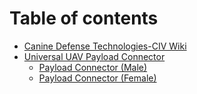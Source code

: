 # Table of contents

* [Canine Defense Technologies-CIV Wiki](README.md)
* [Universal UAV Payload Connector](universal-uav-payload-connector/README.md)
  * [Payload Connector (Male)](universal-uav-payload-connector/payload-connector-male.md)
  * [Payload Connector (Female)](universal-uav-payload-connector/payload-connector-female.md)
